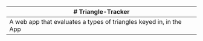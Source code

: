 |# Triangle-Tracker
|----------------------------------------------------------------------------------------------------------------------------
|A web app that evaluates a types of triangles keyed in, in the App
